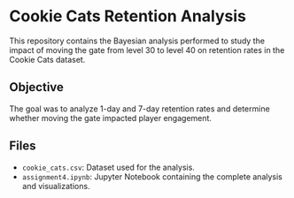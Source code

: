 # Cookie Cats Retention Analysis
This repository contains the Bayesian analysis performed to study the impact of moving the gate from level 30 to level 40 on retention rates in the Cookie Cats dataset.

## Objective
The goal was to analyze 1-day and 7-day retention rates and determine whether moving the gate impacted player engagement.

## Files
- `cookie_cats.csv`: Dataset used for the analysis.
- `assignment4.ipynb`: Jupyter Notebook containing the complete analysis and visualizations.
